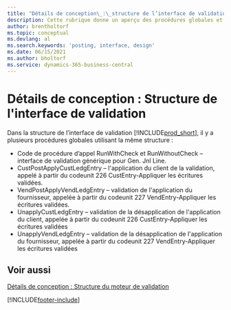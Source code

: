 ```yaml
---
title: "Détails de conception\_:\_structure de l’interface de validation"
description: Cette rubrique donne un aperçu des procédures globales et les détails de la conception dans la structure de l’interface de validation.
author: brentholtorf
ms.topic: conceptual
ms.devlang: al
ms.search.keywords: 'posting, interface, design'
ms.date: 06/15/2021
ms.author: bholtorf
ms.service: dynamics-365-business-central
---
```

# Détails de conception : Structure de l'interface de validation
Dans la structure de l’interface de validation [!INCLUDE[prod_short](includes/prod_short.md)], il y a plusieurs procédures globales utilisant la même structure :  
  
* Code de procédure d’appel RunWithCheck et RunWithoutCheck – interface de validation générique pour Gen. Jnl Line.  
* CustPostApplyCustLedgEntry – l'application du client de la validation, appelé à partir du codeunit 226 CustEntry-Appliquer les écritures validées.  
* VendPostApplyVendLedgEntry – validation de l'application du fournisseur, appelée à partir du codeunit 227 VendEntry-Appliquer les écritures validées.  
* UnapplyCustLedgEntry – validation de la désapplication de l'application du client, appelée à partir du codeunit 226 CustEntry-Appliquer les écritures validées  
* UnapplyVendLedgEntry – validation de la désapplication de l'application du fournisseur, appelée à partir du codeunit 227 VendEntry-Appliquer les écritures validées  
  
## Voir aussi  
[Détails de conception : Structure du moteur de validation](design-details-posting-engine-structure.md)

[!INCLUDE[footer-include](includes/footer-banner.md)]